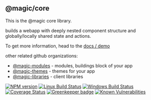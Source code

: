 ## @magic/core

This is the @magic core library.

builds a webapp with deeply nested component structure and globally/locally shared state and actions.

To get more information,
head to the [docs / demo](https://magic.github.io/core/)

other related github organizations:
* [@magic-modules](https://magic-modules.github.io) - modules, buildings block of your app
* [@magic-themes](https://magic-themes.github.io) - themes for your app
* [@magic-libraries](https://magic-libraries.github.io) - client libraries

[![NPM version][npm-image]][npm-url]
[![Linux Build Status][travis-image]][travis-url]
[![Windows Build Status][appveyor-image]][appveyor-url]
[![Coverage Status][coveralls-image]][coveralls-url]
[![Greenkeeper badge][greenkeeper-image]][greenkeeper-url]
[![Known Vulnerabilities][snyk-image]][snyk-url]

[npm-image]: https://img.shields.io/npm/v/@magic/core.svg
[npm-url]: https://www.npmjs.com/package/@magic/core
[travis-image]: https://api.travis-ci.org/magic/core.svg?branch=master
[travis-url]: https://travis-ci.org/magic/core
[appveyor-image]: https://img.shields.io/appveyor/ci/magic/core/master.svg
[appveyor-url]: https://ci.appveyor.com/project/magic/core/branch/master
[coveralls-image]: https://coveralls.io/repos/github/magic/core/badge.svg
[coveralls-url]: https://coveralls.io/github/magic/core
[greenkeeper-image]: https://badges.greenkeeper.io/magic/core.svg
[greenkeeper-url]: https://badges.greenkeeper.io/magic/core.svg
[snyk-image]: https://snyk.io/test/github/magic/core/badge.svg
[snyk-url]: https://snyk.io/test/github/magic/core
